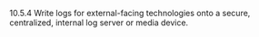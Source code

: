 10.5.4 Write logs for external-facing 
technologies onto a secure, 
centralized, internal log server or 
media device. 



